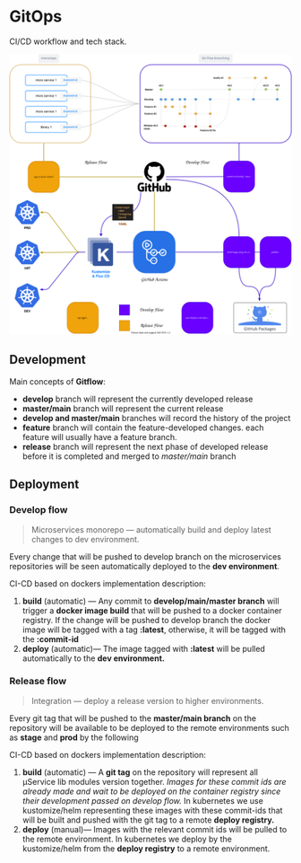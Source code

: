 # GitOps

CI/CD workflow and tech stack.

![Gitflow](../../images/dev-sec-ops.drawio.svg)

## Development 

Main concepts of **Gitflow**:
- **develop** branch will represent the currently developed release
- **master/main** branch will represent the current release
- **develop and master/main** branches will record the history of the project
- **feature** branch will contain the feature-developed changes. each feature will usually have a feature branch.
- **release** branch will represent the next phase of developed release before it is completed and merged to _master/main_ branch


## Deployment

### Develop flow

> Microservices monorepo — automatically build and deploy latest changes to dev environment.

Every change that will be pushed to develop branch on the microservices repositories will be seen automatically deployed to the **dev environment**.

CI-CD based on dockers implementation description:

1. **build** (automatic) — Any commit to **develop/main/master branch** will trigger a **docker image build** that will be pushed to a docker container registry. 
   If the change will be pushed to develop branch the docker image will be tagged with a tag **:latest**, otherwise, it will be tagged with the **:commit-id**
2. **deploy** (automatic)— The image tagged with **:latest** will be pulled automatically to the **dev environment.**

### Release flow

> Integration — deploy a release version to higher environments.

Every git tag that will be pushed to the **master/main branch** on the repository will be available to be deployed to the remote environments such as **stage** and **prod** by the following

CI-CD based on dockers implementation description:

1. **build** (automatic) — A **git tag** on the repository will represent all µService lib modules version together. 
   _Images for these commit ids are already made and wait to be deployed on the container registry since their development passed on develop flow._ 
   In kubernetes we use kustomize/helm representing these images with these commit-ids that will be built and pushed with the git tag to a remote **deploy registry.**
2. **deploy** (manual)— Images with the relevant commit ids will be pulled to the remote environment. In kubernetes we deploy by the kustomize/helm from the **deploy registry** to a remote environment.
